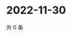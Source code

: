 # 2022-11-30

共 0 条

<!-- BEGIN WEIBO -->
<!-- 最后更新时间 Wed Nov 30 2022 10:17:01 GMT+0800 (China Standard Time) -->

<!-- END WEIBO -->
